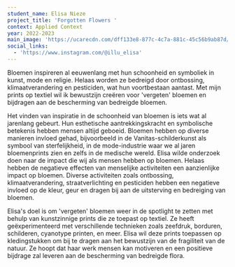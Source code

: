 ```yaml
---
student_name: Elisa Nieze
project_title: 'Forgotten Flowers '
context: Applied Context
year: 2022-2023
main_image: 'https://ucarecdn.com/dff133e8-877c-4c7a-881c-45c56b9ab87d/'
social_links:
  - 'https://www.instagram.com/@illu_elisa'
---
```

Bloemen inspireren al eeuwenlang met hun schoonheid en symboliek in kunst, mode en religie. Helaas worden ze bedreigd door ontbossing, klimaatverandering en pesticiden, wat hun voortbestaan aantast. Met mijn prints op textiel wil ik bewustzijn creëren voor 'vergeten' bloemen en bijdragen aan de bescherming van bedreigde bloemen.

Het vinden van inspiratie in de schoonheid van bloemen is iets wat al jarenlang gebeurt. Hun esthetische aantrekkingskracht en symbolische betekenis hebben mensen altijd geboeid. Bloemen hebben op diverse manieren invloed gehad, bijvoorbeeld in de Vanitas-schilderkunst als symbool van sterfelijkheid, in de mode-industrie waar we al jaren bloemenprints zien en zelfs in de medische wereld. Elisa wilde onderzoek doen naar de impact die wij als mensen hebben op bloemen. Helaas hebben de negatieve effecten van menselijke activiteiten een aanzienlijke impact op bloemen. Diverse activiteiten zoals ontbossing, klimaatverandering, straatverlichting en pesticiden hebben een negatieve invloed op de kleur, geur en dragen bij aan de uitsterving en bedreiging van bloemen.

Elisa's doel is om 'vergeten' bloemen weer in de spotlight te zetten met behulp van kunstzinnige prints die ze toepast op textiel. Ze heeft geëxperimenteerd met verschillende technieken zoals zeefdruk, borduren, schilderen, cyanotype printen, en meer. Elisa wil deze prints toepassen op kledingstukken om bij te dragen aan het bewustzijn van de fragiliteit van de natuur. Ze hoopt dat haar werk mensen kan motiveren en een positieve bijdrage zal leveren aan de bescherming van bedreigde flora.